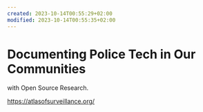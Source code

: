 ```yaml
---
created: 2023-10-14T00:55:29+02:00
modified: 2023-10-14T00:55:35+02:00
---
```


# Documenting Police Tech in Our Communities
with Open Source Research. 

https://atlasofsurveillance.org/
